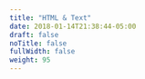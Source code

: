 ```yaml
---
title: "HTML & Text"
date: 2018-01-14T21:38:44-05:00
draft: false
noTitle: false
fullWidth: false
weight: 95
---
```


